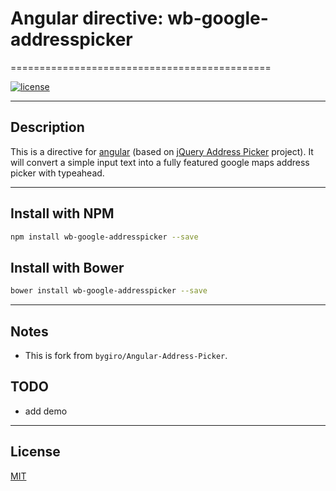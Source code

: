 # Angular directive: wb-google-addresspicker
=============================================

[![license](https://img.shields.io/github/license/mashape/apistatus.svg)](https://github.com/WuglyakBolgoink/wb-google-addresspicker/blob/master/LICENSE)

---

## Description

This is a directive for [angular](https://github.com/angular/angular.js) (based on [jQuery Address Picker](https://github.com/bygiro/jQuery-AddressPicker-ByGiro) project).
It will convert a simple input text into a fully featured google maps address picker with typeahead.

---

## Install with NPM

```bash
npm install wb-google-addresspicker --save
```

## Install with Bower

```bash
bower install wb-google-addresspicker --save
```

---

## Notes

- This is fork from `bygiro/Angular-Address-Picker`.


## TODO

- add demo


---


## License

[MIT](https://github.com/WuglyakBolgoink/wb-google-addresspicker/blob/master/LICENSE)

